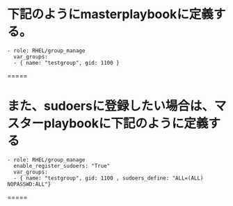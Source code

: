 

下記のようにmasterplaybookに定義する。
=====
    - role: RHEL/group_manage
      var_groups:
      - { name: "testgroup", gid: 1100 }
=====

また、sudoersに登録したい場合は、マスターplaybookに下記のように定義する
=====
    - role: RHEL/group_manage
      enable_register_sudoers: "True"
      var_groups:
      - { name: "testgroup", gid: 1100 , sudoers_define: "ALL=(ALL) NOPASSWD:ALL"}
=====
